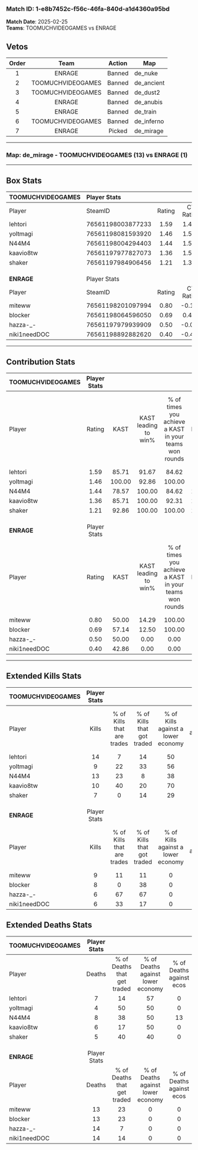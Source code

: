 ### Match ID: 1-e8b7452c-f56c-46fa-840d-a1d4360a95bd  
**Match Date**: 2025-02-25  
**Teams**: TOOMUCHVIDEOGAMES vs ENRAGE  

## Vetos  

| Order | Team | Action | Map |
| :---: | :--: | :----: | --- |
| 1 | ENRAGE | Banned | de_nuke |
| 2 | TOOMUCHVIDEOGAMES | Banned | de_ancient |
| 3 | TOOMUCHVIDEOGAMES | Banned | de_dust2 |
| 4 | ENRAGE | Banned | de_anubis |
| 5 | ENRAGE | Banned | de_train |
| 6 | TOOMUCHVIDEOGAMES | Banned | de_inferno |
| 7 | ENRAGE | Picked | de_mirage |

---  

### **Map**: de_mirage - TOOMUCHVIDEOGAMES (13) vs ENRAGE (1)  
---  

## Box Stats  

| **TOOMUCHVIDEOGAMES** | Player Stats      |        |           |          |        |      |       |         |        |      |     |
| :- | :- | :-: | :-: | :-: | :-: | :-: | :-: | :-: | :-: | :-: | :-: |
| Player                | SteamID           | Rating | CT Rating | T Rating |  KAST  | ADR  | Kills | Assists | Deaths | K/D  | HS% |
| lehtori               | 76561198003877233 |  1.59  |   1.408   |  2.970   | 85.71  | 90.6 |  14   |    2    |   7    | 2.00 | 28  |
| yoltmagi              | 76561198081593920 |  1.46  |   1.534   |  1.531   | 100.00 | 72.5 |   9   |    4    |   4    | 2.25 | 44  |
| N44M4                 | 76561198004294403 |  1.44  |   1.510   |  1.839   | 78.57  | 90.1 |  13   |    3    |   8    | 1.63 | 53  |
| kaavio8tw             | 76561197977827073 |  1.36  |   1.576   |  1.289   | 85.71  | 79.1 |  10   |    5    |   6    | 1.67 | 50  |
| shaker                | 76561197984906456 |  1.21  |   1.342   |  0.963   | 92.86  | 60.9 |   7   |    5    |   5    | 1.40 | 28  |
|                       |                   |        |           |          |        |      |       |         |        |      |     |
|                       |                   |        |           |          |        |      |       |         |        |      |     |
|                       |                   |        |           |          |        |      |       |         |        |      |     |
| **ENRAGE**            | Player Stats      |        |           |          |        |      |       |         |        |      |     |
| Player                | SteamID           | Rating | CT Rating | T Rating |  KAST  | ADR  | Kills | Assists | Deaths | K/D  | HS% |
| miteww                | 76561198201097994 |  0.80  |  -0.156   |  1.092   | 50.00  | 88.6 |   9   |    4    |   13   | 0.69 | 55  |
| blocker               | 76561198064596050 |  0.69  |   0.486   |  0.870   | 57.14  | 64.9 |   8   |    0    |   13   | 0.62 | 75  |
| hazza-_-              | 76561197979939909 |  0.50  |  -0.034   |  0.700   | 50.00  | 72.5 |   6   |    1    |   14   | 0.43 | 66  |
| niki1needDOC          | 76561198892882620 |  0.40  |  -0.471   |  0.639   | 42.86  | 53.5 |   6   |    3    |   14   | 0.43 |  0  |
---  

## Contribution Stats  

| **TOOMUCHVIDEOGAMES** | Player Stats |        |                      |                                                        |                           |                                                             |                          |                                                            |
| :- | :-: | :-: | :-: | :-: | :-: | :-: | :-: | :-: |
| Player                |    Rating    |  KAST  | KAST leading to win% | % of times you achieve a KAST in your teams won rounds | CT - KAST leading to win% | CT - % of times you achieve a KAST in your teams won rounds | T - KAST leading to win% | T - % of times you achieve a KAST in your teams won rounds |
| lehtori               |     1.59     | 85.71  |        91.67         |                         84.62                          |           90.00           |                            81.82                            |          100.00          |                           100.00                           |
| yoltmagi              |     1.46     | 100.00 |        92.86         |                         100.00                         |           91.67           |                           100.00                            |          100.00          |                           100.00                           |
| N44M4                 |     1.44     | 78.57  |        100.00        |                         84.62                          |          100.00           |                            81.82                            |          100.00          |                           100.00                           |
| kaavio8tw             |     1.36     | 85.71  |        100.00        |                         92.31                          |          100.00           |                            90.91                            |          100.00          |                           100.00                           |
| shaker                |     1.21     | 92.86  |        100.00        |                         100.00                         |          100.00           |                           100.00                            |          100.00          |                           100.00                           |
|                       |              |        |                      |                                                        |                           |                                                             |                          |                                                            |
|                       |              |        |                      |                                                        |                           |                                                             |                          |                                                            |
|                       |              |        |                      |                                                        |                           |                                                             |                          |                                                            |
| **ENRAGE**            | Player Stats |        |                      |                                                        |                           |                                                             |                          |                                                            |
| Player                |    Rating    |  KAST  | KAST leading to win% | % of times you achieve a KAST in your teams won rounds | CT - KAST leading to win% | CT - % of times you achieve a KAST in your teams won rounds | T - KAST leading to win% | T - % of times you achieve a KAST in your teams won rounds |
| miteww                |     0.80     | 50.00  |        14.29         |                         100.00                         |           0.00            |                            0.00                             |          14.29           |                           100.00                           |
| blocker               |     0.69     | 57.14  |        12.50         |                         100.00                         |           0.00            |                            0.00                             |          14.29           |                           100.00                           |
| hazza-_-              |     0.50     | 50.00  |         0.00         |                          0.00                          |           0.00            |                            0.00                             |           0.00           |                            0.00                            |
| niki1needDOC          |     0.40     | 42.86  |         0.00         |                          0.00                          |           0.00            |                            0.00                             |           0.00           |                            0.00                            |
---  

## Extended Kills Stats  

| **TOOMUCHVIDEOGAMES** | Player Stats |                            |                            |                                    |                         |                              |                                 |                                       |                    |           |
| :- | :-: | :-: | :-: | :-: | :-: | :-: | :-: | :-: | :-: | :-: |
| Player                |    Kills     | % of Kills that are trades | % of Kills that got traded | % of Kills against a lower economy | % of Kills against ecos | % of Kills that are flawless | % of Kills that are close duels | % of Kills that are assisted by flash | Pistol Round Kills | AWP Kills |
| lehtori               |      14      |             7              |             14             |                 50                 |           14            |              64              |                0                |                   7                   |         2          |     5     |
| yoltmagi              |      9       |             22             |             33             |                 56                 |            0            |              44              |                0                |                   0                   |         1          |     1     |
| N44M4                 |      13      |             23             |             8              |                 38                 |            0            |              54              |               15                |                   0                   |         3          |     0     |
| kaavio8tw             |      10      |             40             |             20             |                 70                 |           20            |             100              |                0                |                  20                   |         2          |     0     |
| shaker                |      7       |             0              |             14             |                 29                 |            0            |              71              |                0                |                   0                   |         0          |     0     |
|                       |              |                            |                            |                                    |                         |                              |                                 |                                       |                    |           |
|                       |              |                            |                            |                                    |                         |                              |                                 |                                       |                    |           |
|                       |              |                            |                            |                                    |                         |                              |                                 |                                       |                    |           |
| **ENRAGE**            | Player Stats |                            |                            |                                    |                         |                              |                                 |                                       |                    |           |
| Player                |    Kills     | % of Kills that are trades | % of Kills that got traded | % of Kills against a lower economy | % of Kills against ecos | % of Kills that are flawless | % of Kills that are close duels | % of Kills that are assisted by flash | Pistol Round Kills | AWP Kills |
| miteww                |      9       |             11             |             11             |                 0                  |            0            |              44              |                0                |                   0                   |         0          |     0     |
| blocker               |      8       |             0              |             38             |                 0                  |            0            |              38              |                0                |                   0                   |         1          |     0     |
| hazza-_-              |      6       |             67             |             67             |                 0                  |            0            |              67              |                0                |                  17                   |         1          |     0     |
| niki1needDOC          |      6       |             33             |             17             |                 0                  |            0            |              50              |                0                |                   0                   |         0          |     0     |
## Extended Deaths Stats  

| **TOOMUCHVIDEOGAMES** | Player Stats |                             |                                   |                          |                               |                            |                           |               |
| :- | :-: | :-: | :-: | :-: | :-: | :-: | :-: | :-: |
| Player                |    Deaths    | % of Deaths that get traded | % of Deaths against lower economy | % of Deaths against ecos | % of Deaths that are flawless | % of Deaths that are close | % of Deaths while blinded | Deaths to AWP |
| lehtori               |      7       |             14              |                57                 |            0             |              86               |             0              |             0             |       0       |
| yoltmagi              |      4       |             50              |                50                 |            0             |              75               |             0              |             0             |       0       |
| N44M4                 |      8       |             38              |                50                 |            13            |              38               |             0              |             0             |       0       |
| kaavio8tw             |      6       |             17              |                50                 |            0             |              17               |             0              |             0             |       0       |
| shaker                |      5       |             40              |                40                 |            0             |              40               |             0              |            20             |       0       |
|                       |              |                             |                                   |                          |                               |                            |                           |               |
|                       |              |                             |                                   |                          |                               |                            |                           |               |
|                       |              |                             |                                   |                          |                               |                            |                           |               |
| **ENRAGE**            | Player Stats |                             |                                   |                          |                               |                            |                           |               |
| Player                |    Deaths    | % of Deaths that get traded | % of Deaths against lower economy | % of Deaths against ecos | % of Deaths that are flawless | % of Deaths that are close | % of Deaths while blinded | Deaths to AWP |
| miteww                |      13      |             23              |                 0                 |            0             |              62               |             0              |             0             |       3       |
| blocker               |      13      |             23              |                 0                 |            0             |              62               |             8              |             8             |       1       |
| hazza-_-              |      14      |              7              |                 0                 |            0             |              64               |             0              |             7             |       1       |
| niki1needDOC          |      14      |             14              |                 0                 |            0             |              64               |             7              |             7             |       1       |

